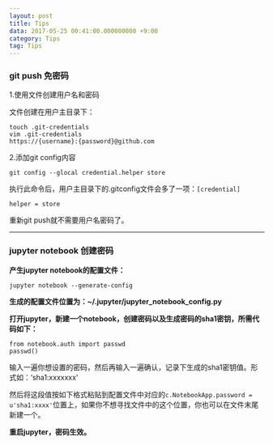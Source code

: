 ```yaml
---
layout: post
title: Tips 
data: 2017-05-25 00:41:00.000000000 +9:00
category: Tips
tag: Tips
---
```


### git push 免密码

1.使用文件创建用户名和密码

文件创建在用户主目录下：

```shell
touch .git-credentials
vim .git-credentials
https://{username}:{password}@github.com
```
2.添加git config内容

`git config --glocal credential.helper store`

执行此命令后，用户主目录下的.gitconfig文件会多了一项：`[credential]`

`helper = store`

重新git push就不需要用户名密码了。

---

### jupyter notebook 创建密码

**产生jupyter notebook的配置文件：**

```
jupyter notebook --generate-config
```
**生成的配置文件位置为：~/.jupyter/jupyter\_notebook\_config.py**

**打开jupyter，新建一个notebook，创建密码以及生成密码的sha1密钥，所需代码如下：**

```
from notebook.auth import passwd
passwd()
```
输入一遍你想设置的密码，然后再输入一遍确认，记录下生成的sha1密钥值。形式如：‘sha1:xxxxxxx'

然后将这段值按如下格式粘贴到配置文件中对应的`c.NotebookApp.password = u'sha1:xxxx'`位置上，如果你不想寻找文件中的这个位置，你也可以在文件末尾新建一个。

**重启jupyter，密码生效。**

